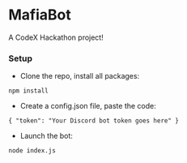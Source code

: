 # MafiaBot
A CodeX Hackathon project!

### Setup
* Clone the repo, install all packages:

`npm install`
* Create a config.json file, paste the code:

`{
  "token": "Your Discord bot token goes here"
}`
* Launch the bot:

`node index.js`

### 
